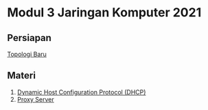 # Modul 3 Jaringan Komputer 2021

## Persiapan

[Topologi Baru](https://github.com/arsitektur-jaringan-komputer/Modul-Jarkom/tree/modul-3/Persiapan)

## Materi

1. [Dynamic Host Configuration Protocol (DHCP)](https://github.com/arsitektur-jaringan-komputer/Modul-Jarkom/tree/modul-3/DHCP)
2. [Proxy Server](https://github.com/arsitektur-jaringan-komputer/Modul-Jarkom/tree/modul-3/Proxy%20Server)
